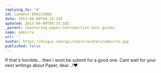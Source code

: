 ```yaml
---
replying_to: '4'
id: comment-994215860
date: 2013-08-09T09:33:18Z
updated: 2013-08-09T09:33:18Z
_parent: /mastering-paper/introduction-tool-guide/
name: adeirra
url: ''
avatar: https://disqus.com/api/users/avatars/adeirra.jpg
published: false
---
```


If that's horrible... then i wont be submit for a good one. Cant wait for your
next writings about Paper, dear...!♥
